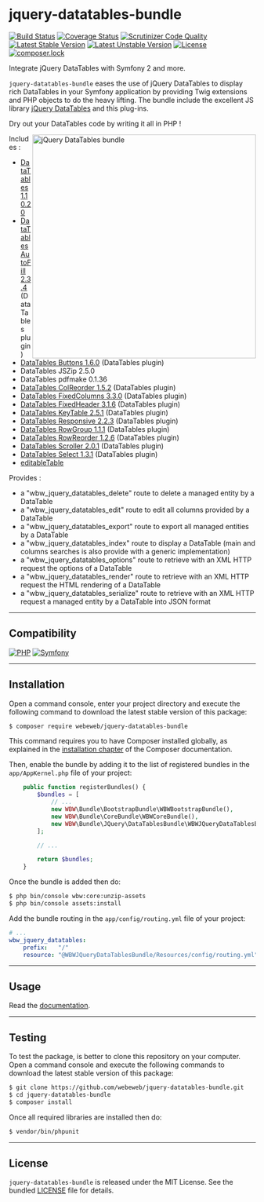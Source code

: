 jquery-datatables-bundle
========================

[![Build Status](https://img.shields.io/travis/webeweb/jquery-datatables-bundle/master.svg?style=flat-square)](https://travis-ci.com/webeweb/jquery-datatables-bundle)
[![Coverage Status](https://img.shields.io/coveralls/webeweb/jquery-datatables-bundle/master.svg?style=flat-square)](https://coveralls.io/github/webeweb/jquery-datatables-bundle?branch=master)
[![Scrutinizer Code Quality](https://img.shields.io/scrutinizer/quality/g/webeweb/jquery-datatables-bundle/master.svg?style=flat-square)](https://scrutinizer-ci.com/g/webeweb/jquery-datatables-bundle/?branch=master)
[![Latest Stable Version](https://img.shields.io/packagist/v/webeweb/jquery-datatables-bundle.svg?style=flat-square)](https://packagist.org/packages/webeweb/jquery-datatables-bundle)
[![Latest Unstable Version](https://img.shields.io/packagist/vpre/webeweb/jquery-datatables-bundle.svg?style=flat-square)](https://packagist.org/packages/webeweb/jquery-datatables-bundle)
[![License](https://img.shields.io/packagist/l/webeweb/jquery-datatables-bundle.svg?style=flat-square)](https://packagist.org/packages/webeweb/jquery-datatables-bundle)
[![composer.lock](https://img.shields.io/badge/.lock-uncommited-important.svg?style=flat-square)](https://packagist.org/packages/webeweb/jquery-datatables-bundle)

Integrate jQuery DataTables with Symfony 2 and more.

`jquery-datatables-bundle` eases the use of jQuery DataTables to display rich
DataTables in your Symfony application by providing Twig extensions and PHP
objects to do the heavy lifting. The bundle include the excellent JS library
[jQuery DataTables](https://datatables.net/) and this plug-ins.

Dry out your DataTables code by writing it all in PHP !

<img src="https://raw.githubusercontent.com/webeweb/jquery-datatables-bundle/master/Resources/doc/screenshot_readme.png" alt="jQuery DataTables bundle" align="right" height="456"/>

Includes :

- [DataTables 1.10.20](https://datatables.net/)
- [DataTables AutoFill 2.3.4](https://datatables.net/extensions/autofill/) (DataTables plugin)
- [DataTables Buttons 1.6.0](https://datatables.net/extensions/buttons/) (DataTables plugin)
- DataTables JSZip 2.5.0
- DataTables pdfmake 0.1.36
- [DataTables ColReorder 1.5.2](https://datatables.net/extensions/colreorder/) (DataTables plugin)
- [DataTables FixedColumns 3.3.0](https://datatables.net/extensions/fixedcolumns/) (DataTables plugin)
- [DataTables FixedHeader 3.1.6](https://datatables.net/extensions/fixedheader/) (DataTables plugin)
- [DataTables KeyTable 2.5.1](https://datatables.net/extensions/keytable/) (DataTables plugin)
- [DataTables Responsive 2.2.3](https://datatables.net/extensions/responsive/) (DataTables plugin)
- [DataTables RowGroup 1.1.1](https://datatables.net/extensions/rowgroup/) (DataTables plugin)
- [DataTables RowReorder 1.2.6](https://datatables.net/extensions/rowreorder/) (DataTables plugin)
- [DataTables Scroller 2.0.1](https://datatables.net/extensions/scroller/) (DataTables plugin)
- [DataTables Select 1.3.1](https://datatables.net/extensions/select/) (DataTables plugin)
- [editableTable](https://github.com/mindmup/editable-table/)

Provides :

- a "wbw_jquery_datatables_delete" route to delete a managed entity by a DataTable
- a "wbw_jquery_datatables_edit" route to edit all columns provided by a DataTable
- a "wbw_jquery_datatables_export" route to export all managed entities by a DataTable
- a "wbw_jquery_datatables_index" route to display a DataTable (main and columns searches is also provide with a generic implementation)
- a "wbw_jquery_datatables_options" route to retrieve with an XML HTTP request the options of a DataTable
- a "wbw_jquery_datatables_render" route to retrieve with an XML HTTP request the HTML rendering of a DataTable
- a "wbw_jquery_datatables_serialize" route to retrieve with an XML HTTP request a managed entity by a DataTable into JSON format

---

## Compatibility

[![PHP](https://img.shields.io/packagist/php-v/webeweb/jquery-datatables-bundle.svg?style=flat-square)](http://php.net)
[![Symfony](https://img.shields.io/badge/symfony-%5E2.7%7C%5E3.0%7C%5E4.0-brightness.svg?style=flat-square)](https://symfony.com)

---

## Installation

Open a command console, enter your project directory and execute the following
command to download the latest stable version of this package:

```bash
$ composer require webeweb/jquery-datatables-bundle
```

This command requires you to have Composer installed globally, as explained in
the [installation chapter](https://getcomposer.org/doc/00-intro.md) of the
Composer documentation.

Then, enable the bundle by adding it to the list of registered bundles
in the `app/AppKernel.php` file of your project:

```php
    public function registerBundles() {
        $bundles = [
            // ...
            new WBW\Bundle\BootstrapBundle\WBWBootstrapBundle(),
            new WBW\Bundle\CoreBundle\WBWCoreBundle(),
            new WBW\Bundle\JQuery\DataTablesBundle\WBWJQueryDataTablesBundle(),
        ];

        // ...

        return $bundles;
    }
```

Once the bundle is added then do:

```bash
$ php bin/console wbw:core:unzip-assets
$ php bin/console assets:install
```

Add the bundle routing in the `app/config/routing.yml` file of your project:

```yaml
# ...
wbw_jquery_datatables:
    prefix:   "/"
    resource: "@WBWJQueryDataTablesBundle/Resources/config/routing.yml"
```

---

## Usage

Read the [documentation](Resources/doc/index.md).

---

## Testing

To test the package, is better to clone this repository on your computer.
Open a command console and execute the following commands to download the latest
stable version of this package:

```bash
$ git clone https://github.com/webeweb/jquery-datatables-bundle.git
$ cd jquery-datatables-bundle
$ composer install
```

Once all required libraries are installed then do:

```bash
$ vendor/bin/phpunit
```

---

## License

`jquery-datatables-bundle` is released under the MIT License. See the bundled
[LICENSE](LICENSE) file for details.
